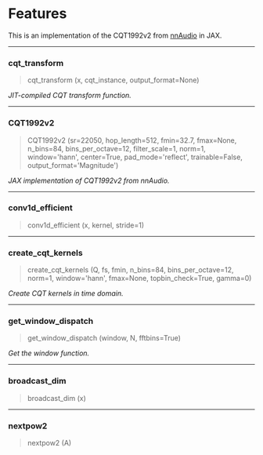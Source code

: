 # Features


<!-- WARNING: THIS FILE WAS AUTOGENERATED! DO NOT EDIT! -->

This is an implementation of the CQT1992v2 from
[nnAudio](https://github.com/KinWaiCheuk/nnAudio) in JAX.

------------------------------------------------------------------------

### cqt_transform

>  cqt_transform (x, cqt_instance, output_format=None)

*JIT-compiled CQT transform function.*

------------------------------------------------------------------------

### CQT1992v2

>  CQT1992v2 (sr=22050, hop_length=512, fmin=32.7, fmax=None, n_bins=84,
>                 bins_per_octave=12, filter_scale=1, norm=1, window='hann',
>                 center=True, pad_mode='reflect', trainable=False,
>                 output_format='Magnitude')

*JAX implementation of CQT1992v2 from nnAudio.*

------------------------------------------------------------------------

### conv1d_efficient

>  conv1d_efficient (x, kernel, stride=1)

------------------------------------------------------------------------

### create_cqt_kernels

>  create_cqt_kernels (Q, fs, fmin, n_bins=84, bins_per_octave=12, norm=1,
>                          window='hann', fmax=None, topbin_check=True, gamma=0)

*Create CQT kernels in time domain.*

------------------------------------------------------------------------

### get_window_dispatch

>  get_window_dispatch (window, N, fftbins=True)

*Get the window function.*

------------------------------------------------------------------------

### broadcast_dim

>  broadcast_dim (x)

------------------------------------------------------------------------

### nextpow2

>  nextpow2 (A)
